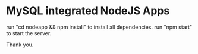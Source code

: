# MySQL integrated NodeJS Apps

run "cd nodeapp && npm install" to install all dependencies.
run "npm start" to start the server.

Thank you.

